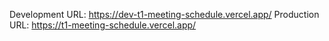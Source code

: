 Development URL: https://dev-t1-meeting-schedule.vercel.app/
Production URL: https://t1-meeting-schedule.vercel.app/